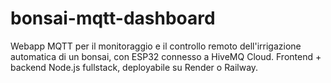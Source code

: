 # bonsai-mqtt-dashboard
Webapp MQTT per il monitoraggio e il controllo remoto dell'irrigazione automatica di un bonsai, con ESP32 connesso a HiveMQ Cloud. Frontend + backend Node.js fullstack, deployabile su Render o Railway.
